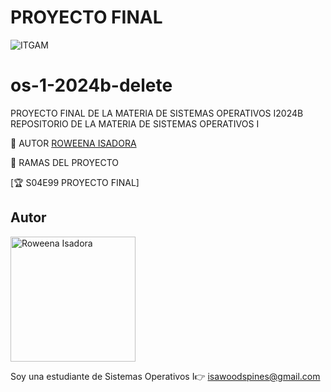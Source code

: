 # PROYECTO FINAL
![ITGAM](https://github.com/user-attachments/assets/c7f2d025-776f-4d07-968d-a880a401ea53)

# os-1-2024b-delete
PROYECTO FINAL DE LA MATERIA DE SISTEMAS OPERATIVOS I2024B
REPOSITORIO DE LA MATERIA DE SISTEMAS OPERATIVOS I

👲 AUTOR
[ROWEENA ISADORA](https://github.com/CassandraPresley)

🌿 RAMAS DEL PROYECTO

[🏆 S04E99 PROYECTO FINAL] 


## Autor
<img 
    src="https://scontent.fmex33-1.fna.fbcdn.net/v/t39.30808-6/465266470_872791551632970_4834953487523828872_n.jpg?_nc_cat=107&ccb=1-7&_nc_sid=a5f93a&_nc_ohc=k7sik43-bgQQ7kNvgELuLUN&_nc_zt=23&_nc_ht=scontent.fmex33-1.fna&_nc_gid=AfglMYAyJxmV7575SylBPHF&oh=00_AYB_oXYfEFpciJcmtP5LFZzgExX-kFy0eGVS4oOcG5Lyow&oe=674A9241" 
    alt="Roweena Isadora" 
    width="200"/>

Soy una estudiante de Sistemas Operativos I👉 isawoodspines@gmail.com
